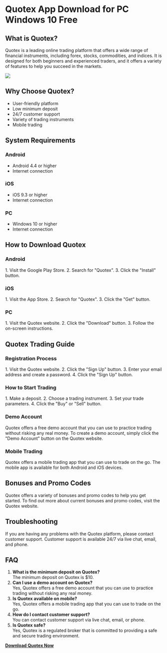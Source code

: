 # Quotex App Download for PC Windows 10 Free

## What is Quotex?

Quotex is a leading online trading platform that offers a wide range of
financial instruments, including forex, stocks, commodities, and
indices. It is designed for both beginners and experienced traders, and
it offers a variety of features to help you succeed in the markets.

[![](https://static.quotex.io/files/1_en/300_250.jpg)](https://traff.sbs/brokerqxsignupf)

## Why Choose Quotex?

-   User-friendly platform
-   Low minimum deposit
-   24/7 customer support
-   Variety of trading instruments
-   Mobile trading

## System Requirements

### Android

-   Android 4.4 or higher
-   Internet connection

### iOS

-   iOS 9.3 or higher
-   Internet connection

### PC

-   Windows 10 or higher
-   Internet connection

## How to Download Quotex

### Android

1\. Visit the Google Play Store. 2. Search for "Quotex". 3. Click
the "Install" button.

### iOS

1\. Visit the App Store. 2. Search for "Quotex". 3. Click the
"Get" button.

### PC

1\. Visit the Quotex website. 2. Click the "Download" button. 3.
Follow the on-screen instructions.

## Quotex Trading Guide

### Registration Process

1\. Visit the Quotex website. 2. Click the "Sign Up" button. 3.
Enter your email address and create a password. 4. Click the "Sign
Up" button.

### How to Start Trading

1\. Make a deposit. 2. Choose a trading instrument. 3. Set your trade
parameters. 4. Click the "Buy" or "Sell" button.

### Demo Account

Quotex offers a free demo account that you can use to practice trading
without risking any real money. To create a demo account, simply click
the "Demo Account" button on the Quotex website.

### Mobile Trading

Quotex offers a mobile trading app that you can use to trade on the go.
The mobile app is available for both Android and iOS devices.

## Bonuses and Promo Codes

Quotex offers a variety of bonuses and promo codes to help you get
started. To find out more about current bonuses and promo codes, visit
the Quotex website.

## Troubleshooting

If you are having any problems with the Quotex platform, please contact
customer support. Customer support is available 24/7 via live chat,
email, and phone.

## FAQ

1.  **What is the minimum deposit on Quotex?**\
    The minimum deposit on Quotex is \$10.
2.  **Can I use a demo account on Quotex?**\
    Yes, Quotex offers a free demo account that you can use to practice
    trading without risking any real money.
3.  **Is Quotex available on mobile?**\
    Yes, Quotex offers a mobile trading app that you can use to trade on
    the go.
4.  **How do I contact customer support?**\
    You can contact customer support via live chat, email, or phone.
5.  **Is Quotex safe?**\
    Yes, Quotex is a regulated broker that is committed to providing a
    safe and secure trading environment.

**[Download Quotex Now](\%22https://traff.sbs/quotexonelink\%22)**

